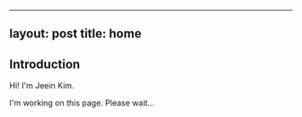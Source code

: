 
---
layout: post
title: home
---

## Introduction

Hi! I'm Jeein Kim.

I'm working on this page.
Please wait...
